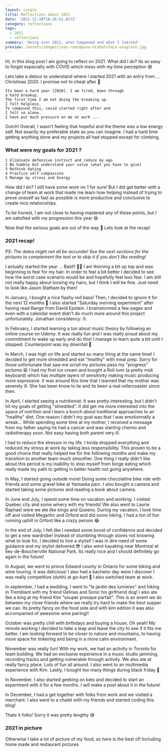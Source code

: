```yaml
---
layout: single
title: Reflections about 2021
date: '2021-12-28T18:26:51.017Z'
category: reflections
tags:
  - 2021
  - reflections
summary: 'Going over 2021, what happened and what I learned'
preview: /assets/images/juan-rumimpunu-nLXOatvTaLo-unsplash.jpg
---
```


Hi, in this blog post I am going to reflect on 2021. What did I do? Its so easy to forget especially with COVID which mess with my time perception 😅 

Lets take a detour to understand where I started 2021 with an entry from ... Christmas 2020. I promise not to cheat after 🤞

```text
Its been a hard year [2020]. I am tired, been through 
a hard breakup. 
The first time I am not doing the breaking up. 
I felt helpless. 
To compound this, covid started right after and 
I felt so alone. 
I have put much pressure on me at work ...
```

Outch! Overall, I wasn't feeling that hopeful and the theme was a low energy self. Not exactly my preferable state as you can imagine.
I had a hard time getting anything done and my projects all had stopped except for climbing.

### What were my goals for 2021 ?

```
1 Eliminate defensive instinct and reduce my ego
2 Be humble but understand your value (what you have to give)
3 Rethink dating
4 Practice self-compassion
5 Manage my stress and Energy
```

How did I do? I still have some work on 1 for sure! But I did get better with a change of team at work that made me learn how helping instead of trying to prove oneself as fast as possible is more productive and conclusive to create nice relationships.

To be honest, I am not close to having mastered any of these points, but I am satisfied with my progression this year 😄

Now that the serious goals are out of the way 🧹 Lets look at the recap!

### 2021 recap!
*PS: The dates might not all be accurate! See the next sections for the pictures to complement the text or to skip it if you don't like reading!*

I actually started the year ... Bald!! 👨‍🦲
I am thinning a bit up top and was beginning to fear for my hair. In order to feel a bit better I decided to see how the worst case scenario would be and hopefully feel less fear. I am still not really happy about loosing my hairs, but I think I will be fine. Just need to look like Jason Statham by then!

In January, I bought a nice flashy red bass! Then, I decided to ignore it for the next 12 months 🙈 I also started "Saturday morning experiment" after having read Range from David Epstein. I brainstormed a few pages and even with a calendar event didn't do much more around this project unfortunately. Jonathan consistency: 0.

In February, I started learning a ton about music theory by following an online course on Udemy. It was really fun and I was really proud about my commitment to wake up early and do this! I manage to learn quite a bit until I stopped. Counterpoint was my downfall 🎼

In March, I was high on life and started so many thing at the same time! I decided to get more shredded and eat "healthy" with meal prep. Sorry for those unfortunate that saw me scroll my pictures pass my "progress" pictures 😆 I had my first ice cream and bought a Roli lumi (a pretty midi keyboard) which has multiple layers of sensitivity making music producing more expressive. It was around this time that I learned that my mother was severely ill. She has been know to lie and its been a real rollercoaster since then.

In April, I started seeing a nutritionist. It was pretty interesting, but I didn't hit my goals of getting "shredded". It did get me more interested into the space of nutrition and I learn a bunch about traditional approaches to an "healthy" diet. One reason I didn't my goal was that I was emotionnally a wreak... While spending some time at my mother, I received a message from my father saying he had a cancer and was starting chemio and radiotherapy soon. Not easy having both parent very ill. 

I had to reduce the stressor in my life. I kinda dropped everything and reduced my stress at work by taking less responsibility. This proven to be a good choice that really helped me for the following months and make my transition to another team much smoother. One thing I really didn't like about this period is my inability to stop myself from binge eating which really made my path to getting in better health not going anywhere.

In May, I started going outside more! Doing some chocolatine bike ride with friends and some gravel bike at Yamaska parc. I also bought a camera and started taking some pictures and reading a book about camera.

In June and July, I spend some time on vacation and working. I visited Quebec city and some winery with my friends! We also went to Laurie Raphael were we ate like kings and Queens. During my vacation, I took time off and visited Megantic and Orford and did some hiking. I had a ton of fun running uphill in Orford like a crazy person 😂

In the end of July, I felt like I needed some boost of confidence and decided to get a new wardrobe! Instead of stumbling through stores not knowing what to look for, I decided to hire a stylist! I was in dire need of some guidance and my stylist delivered 😎 I also went kayaking near Montreal at Îles-de-Boucherville National Park. Its really nice and I should definitely go again in the future!

In August, we went to prince Edward county in Ontario for some biking and wine touring. It was delicious! I also had a bachelor day were I discover I was really competitive (duhh) at go-kart 🏅 I also switched team at work.

In september, I had a wedding, I went to "le jardin des lumieres" and hiking in Tremblant with my friend Gelinas and Sonic his girlfriend dog! I also ate like a king at my friend Kim "souper presque parfait". This is an event we do between my close friends where we really try hard to make the best supper we can. Its pretty fancy on the food side and with kim edition it was also accompanied of awesome wine pairing!!

October was pretty chill with birthdays and buying a house. Oh yeah! My remote working I decided to take a leap and leave the city to see if it fits me better. I am looking forward to be closer to nature and mountains, to having more space for tinkering and being in a more calm environment.

November was really fun! With my work, we had an activity in Toronto for team building. We had an exclusive experience in a music studio jamming, recording tracks and getting vulnerable through activity. We also ate at really fancy place. Lots of fun all around. I also went to an multimedia experience with Kim. Lastly, I bought too many things during black friday 🙈

In November, I also started geeking on keto and decided to start an experiment with it for a few months. I will make a post about it in the future!

In December, I had a get together with folks from work and we visited a merchant. I also went to a chalet with my friends and started coding this blog! 

Thats it folks! Sorry it was pretty lengthy 😅

### 2021 in picture 
<script src="https://cdn.jsdelivr.net/npm/publicalbum@latest/embed-ui.min.js" async></script>
<div class="pa-gallery-player-widget" style="width:100%; height:480px; display:none;"
  data-link="https://photos.app.goo.gl/9dfDp5gMr1SshxBe8"
  data-title="2021 year in review"
  data-description="55 new items · Album by Jonathan Girard">
  <object data="https://lh3.googleusercontent.com/-RaeDu3j5Ke4d4SLy0i028WH4FMOlhgctnMBszR0PTvP6ARk0qInolNKQK4b-yYnQZN8jQVLxU11BPOFzxnFpQz0niVtkhAKIWICxzjzG3zoKk0RDr-vM41SRIapaJ-mec0eWWq46Xs=w1920-h1080"></object>
  <object data="https://lh3.googleusercontent.com/Pe1PxlcdkKVXpS8kvTDWaE79VD-860l5cwHupgosIFNAC9gdYccRRlCbx6fF_SSZgcGDLo2cG1ZqD4ivHPhHJwEOL8DO9jF4xLt_YoS4WDZ6e9KvXY1L6ZWiYTujr3ESUDiev72jsJU=w1920-h1080"></object>
  <object data="https://lh3.googleusercontent.com/9dHtFyqsU8LhoD3xUOKcwgPxHmRWus0O8_tWYwtZHVCoCdgD0_0dgw5jfDkXg5VB9R-FnIjyX5DNnIB6EvzgQCYorjkxc2zG1jgSKA18jkgsmgldJ4cvhWh8RlnhuMnEshXNGKXkZbA=w1920-h1080"></object>
  <object data="https://lh3.googleusercontent.com/6z4tyToDwIkr38OVj0LlZjVnsMhBWzBgLELAOsJBqcZQFKC72EAzZNINW0uoArVb8EPtGpU4N1Z3hBDW-dANiv-Wn_hyyIClikM7KW2LbY31k4TdSQUrr7sI-73qxYb8nUkgN0QIw2I=w1920-h1080"></object>
  <object data="https://lh3.googleusercontent.com/Qy3QXTsDd4zhPfv5WGm-NOJs8x6BSCcNLjzwPEjN4hJQvd95ZNEeQtK4nBlxfci2DqySCkIb6F6Wt6pTCsni2Jz8YwgxI51gpfBtU_9cUVH0MztHcDoLEo1DGUitx8mWpxkEagPpdao=w1920-h1080"></object>
  <object data="https://lh3.googleusercontent.com/__sm1Xt0QUrov7JXFXNzJf-vYN0aijBui-fJWEMrZ7e8cqP0GUG_vFPSl89-BXE2gehxnlq-k1to_HkuEz-xsFxAz2vtom_F5Xq4jV_4TVeCALWClOV30fGnZLr2K0n3gaHoUcAXfvo=w1920-h1080"></object>
  <object data="https://lh3.googleusercontent.com/-uby2JuleOq-1aIbq8JCO6NYZqw-bqP8oBSYzUXdmb5ALxsUIgsohwiv7Wy6t4aX4Oir8YsAmbtwmAFgpk097gkCrHZFM4-N5s9SYUhA837P5Cft67HpfeFU_QqNo28FdCZR4JG4IpY=w1920-h1080"></object>
  <object data="https://lh3.googleusercontent.com/zV1Ufus8E2fMNY5YdPTZMmV7R0VvBHxILl5jas3ITvTq2cqmmszL2r4TqThOyeaMBFlKJkIEOM0Ey-8DwNKK6QYNtFl_RFBpKWIrsxfhTR-zx0FkINztAPiyR_pIYzrKuNxcUnImsM0=w1920-h1080"></object>
  <object data="https://lh3.googleusercontent.com/MYImk__l7QuzNAFnElwLB-VCWWgDdR7P00jMfvKVr0AHYelvPMKRR8iQOY1r7Y83afMDwQukaWsUBBCuqt7iliTnUrb80zkXAxsjWi9ZpsDbAgvOQJPcf0T2srEikIiVd_x1cXPnq8U=w1920-h1080"></object>
  <object data="https://lh3.googleusercontent.com/8hywOQX0BhEk0XCYFIYpYCRuu2uFdbpLxO5Isb4gS80FfxKA-SetZoOx_TfebjvvF3v0h5ZZwsSanwDImkqsQ58FCjcCeD1eoljfhtb8AQlNGa9WFxDhL__S6udSmJnWYfD5FMsxAgU=w1920-h1080"></object>
  <object data="https://lh3.googleusercontent.com/jdw8d66bVvpaLa5upFNM_-2MISx4bS01kQwTJUHFE_RxQlRR3-6jYZY5awW_dBPyRZfiRksCJT5awJoQVMbHSIrHwY4MJunlc8qNxRUZWLB1JuzC_All2F2cHYh3Y_tCbC1Ol3QtS9E=w1920-h1080"></object>
  <object data="https://lh3.googleusercontent.com/PDIXxfQukWbvaO8WSVSWndbam6v1B5pxzHNm23vRPv63iPZgnxzeXcgsrdfNP8Rb9hsP_O6_VKUywccSMpVFaIysfec9BEZ0W0zPURrDJ8zvXhGwJZr4-xdK89wpl9A4y8Rz_ETfWHg=w1920-h1080"></object>
  <object data="https://lh3.googleusercontent.com/kMcEbtoLTfloJWQZ1egSqwx1lU09w-VfRW5Sh4Z5KaPXisusiG8AWlc8_bTvxETX0mSbCWT5bHbPwMx9zbR_Svtpsn3N2vMxZSUzIW44MzAbSCxa7OP3xVynwoDoRZ2iFwoX8uG0poc=w1920-h1080"></object>
  <object data="https://lh3.googleusercontent.com/anBkq7dwQ3oRNS9tl2b79u57VHZ4DlolSUXGmhA-EFSvvs1mwCFCM_3rj7KmTvlURht7kmpVxJhOHmSCc-TLCplSjkDIv6j7Adr_36v6VAP9sdLoZkzIR8EL6ylMg1cPewKxos8Ni2E=w1920-h1080"></object>
  <object data="https://lh3.googleusercontent.com/PjZv-yQmX9DLRFxnqlyxiMHjnxxei76lnYp2UYL2ivNrFgxSpdjTNTXYvtonXuwQDF3fNF24KBdrs_Nog4l4c0d_EAJOgIo7iXHRwkifiRYb1hoyTCpc_2diOwangzch6xbIj0eUmvc=w1920-h1080"></object>
  <object data="https://lh3.googleusercontent.com/0e1m7198U4vOF-mQhCRzP0QAky7dDtDLuwkUgEe99duguqZJxKgBBzINesrG77uDyQbq0dHHYf0Xc2pkmHViCrXZ2x5l6k3rxifJvyEPS9ludUSjiLKaBA_odqjbix6ikWbIGjWrQ_E=w1920-h1080"></object>
  <object data="https://lh3.googleusercontent.com/i8WHqBdGl9x-wZZQDDDy64XvGSNngjP3NC2VHinptffT5E8YxDkdWEaTLlUFFtqISQsLR68kv8hzZN-5XFllMRxjTTM7wem-lNwZNHWrrTqxp6I21lNpT7rUD1rs759Usw0gI2sD3PA=w1920-h1080"></object>
  <object data="https://lh3.googleusercontent.com/zenP2_py57PTYekLZld7AcIrEZ5ibPOUeMMVIuaGhSyfg6JmjX0Fo5X1QHXym-L1ndebKwCx9o7wn3Wpl3AfliXFFQZBWyRSq7vGFeJW5j4z3Z58-uQGDyYrvgE83rXRo8LEvT54250=w1920-h1080"></object>
  <object data="https://lh3.googleusercontent.com/Y71xRKHAM3OMbGOgQxFnCksCDY641b3GypvD1-bhBO3wgs3RwufOoBF6fBZ1Z1K7B5Q4jTNZCEek-AQHwyT3vzlOI9e_eM3z1eB-eMvkyJDIdFDNqFrJnzncMUhle0aLPsYFMWjN9rM=w1920-h1080"></object>
  <object data="https://lh3.googleusercontent.com/ZqokjoXbrNJF1RuZjwQyhBg4C266bbCxlgSkAM4POn8OgMDPzoQdp9Vd0ysla9-jH2QJ5YkAxmyxPqu8UiVCDqLztdlak5IFe0EwEY70bMQzAQ4XT97xjBOItPUMZUZ8XQipV0lw52g=w1920-h1080"></object>
  <object data="https://lh3.googleusercontent.com/C-ABJ9qfArJyk6PB9AIP4Vavr78jmuU4WMHYCtJzR2V8Guns3IU_4lriTbK10rcJ_dVjtleSLUsiPCcozcMUk3nYHt6NScNj4IfdVwKmJlcVyC8pkbxbhI-jYHoas51-vv27nUSmCdI=w1920-h1080"></object>
  <object data="https://lh3.googleusercontent.com/EMeiP9WHY23YyAmgEwVCfBRaR6FSfDDrWdmhulM7I341-Ms6W-7bFftt3HIFLzdhOvcwfomnBy5qwB-w6XatM5POqMVTEI3IGSPatxF1yc0GcC-BRgF63LFgn5HtYljn1D0q7ZO__r0=w1920-h1080"></object>
  <object data="https://lh3.googleusercontent.com/TBRnQGYsse3NukwEOhLATf9Bi3HJj_nxEf5TWH-Vpn_aMxEvIYq7avI5WPK5ktgBoDM7or_ssy115W6hVGGdYXoT7qObLDkzIlI52_c2KTT8QwYlwkdzoMnqwT9ZCzo4JVKpJyF9MzQ=w1920-h1080"></object>
  <object data="https://lh3.googleusercontent.com/XNegMZ5rjd-Hmi6r5qTnNucHoyDe-YT-YFOtlnyYa0fU4A9jUBivC7jH7BmKK2U5piUvoyLJmLiiNj5xg6ZHg94omcecZFn__e-eCEWL7TxvS_tcyGydp0I-0QDSuEKCHWJJMiEAdvs=w1920-h1080"></object>
  <object data="https://lh3.googleusercontent.com/Xpz9K3zwpgNaZ2XOS1aYlX8yxr3OzzJtE329U1L6iAxq9zB-2bZrnV_Z5sSInjqmwH8hdl656xFXQ5UO7tczd5gItAYHs64VONnR2fKQUSKpwWhAengYq23ml3q7x1BAMQe2If5Rckk=w1920-h1080"></object>
  <object data="https://lh3.googleusercontent.com/KdlWljaY4o-nPBs3UgyxjdrWVMPsv5BuS14sfpKDSmB2yhHOhPdf2A6QSmPUdaeE01QR_Vj_pGUrhd08PrNsQzbTsUnZ0G3t1DVPSHX5uAuJ5z5h85Q9cRX3wJ5d8nBQcDZtFRUfqRk=w1920-h1080"></object>
  <object data="https://lh3.googleusercontent.com/-MGk1flvxX1jHXgQ1a4XHp7dEuwGSlb_5W0R2hrl9vUD-BeIDBxA0nFZmZg1zJv-0QVKjcD4yMZHeGkAuRocMNO80nRvYq9u880ejRUflJJ1jYZBCIrDCU-2BKnjXEfBgPNn9_li5pk=w1920-h1080"></object>
  <object data="https://lh3.googleusercontent.com/y1asF7w9rTv1J55k5cq9JVuGJmwAQKZzBS0hz897k6rQu_St8sew78B7HXTuN4vZUTCdj8Ugord8-SMlho8DWP_6gwZcnqMBJckXPO7972KpwWwnY50fNda3OGIl83d3EmPpUczo3OY=w1920-h1080"></object>
  <object data="https://lh3.googleusercontent.com/TRNOiz_wwEzVXEx3nEVXU02dnwcp8yDEq3BMFLDzlth29acYKxE6wg7gb3wIkxp2M5XglndJRVLDGvvJkrjcWt9Je9xK7dKuWxwXcy4bqbQ4akgbQLibl3vmIeiLkphp7xrvg4ewcJM=w1920-h1080"></object>
  <object data="https://lh3.googleusercontent.com/odQMTHUq8_1w160vWVZVzUdOEmvTTnpmHPu1Ld-tnhChbra2LCl4t0AoHgDHtPH52xsn_C6nAMPT8LGTNS2NN2IZS1oTeQqFIJAiM-diEVysdwwtnK23dSBM3o7CE4TY9KqzP7L69uY=w1920-h1080"></object>
  <object data="https://lh3.googleusercontent.com/nbSyfKKn0AfMIj-Eng5A_X90ptu1lsRS_ycVfNLdFmb_ArRrvxn_9DjVkbBPpHL3obWhUwXJI7c_IRKxfIJS5YQewTALQG-s1ZcXE5ly7ydXiktHlmUOMiwqW8NHyXf4ztAZfyvga8k=w1920-h1080"></object>
  <object data="https://lh3.googleusercontent.com/hQKjF1Yw_yOxRendL4M08-Kz-nujF2ukkEu_Aiz_CDMBRdmFQSWbqTQ_MI8x6xmUm037IBsY9_7my-Ic_sVKo1qItIWMXTm1IE6d81TE6ggCNPsn9JVw9Hzj74mj4UoZZZ0bZgVvO4w=w1920-h1080"></object>
  <object data="https://lh3.googleusercontent.com/s-MbrsRTWASr6FJGjIQgDqRbRzxEFkaQ-lsC6wO353Gk22TjXHO35A0FfbGx8k2_IjULQktQRHcTLZcVw1eP3uU-5Dy-GdKx1NNBKIc7xU6XhIS1avyan0QhffIWk_K_wZbg4bMrr00=w1920-h1080"></object>
  <object data="https://lh3.googleusercontent.com/TtlrAGgxF8aK-4EWulXtcda6LsIaQRypbaeGtf68seVEi38ZTC8MeBvWosc6qpu1svbuMAecPmoHBUn5eGIT_UfiMsQfGXj0__TKWMYqL4rcwp2ImzmSKxwF9u_yCGdOwep6GuKmXX4=w1920-h1080"></object>
  <object data="https://lh3.googleusercontent.com/SwJiZzDtR_2FlIjdAd-bCyJnydVC-K78vwYiVikwsJTuODvcT69Hx0QxyhlBbSxzxeL-sa3xY_jhMmzNF-CzodQaJaAFk5rseupEQWnv-ywZ6B_1tekCTSJR9rin0PfPyfSDgFNXyAc=w1920-h1080"></object>
  <object data="https://lh3.googleusercontent.com/lo8bj1a4sUdjk7socxvrpAlprVX8pc7wMcoe7nwaxEUA1EOuOJbU4tzB9nbZLpZS7rNky12fV0t_4TqqzWij530abq4UyuHQjQlG-9hvXmmS9_fIDyh_KOV7taWcDlH6s-iPV1Wwh8s=w1920-h1080"></object>
  <object data="https://lh3.googleusercontent.com/RAqnRvpOeVfPcUjGUjZDWH7nHyxFtB0USQtMYac7JghKhDpd1kIZzI3PpgFxUOMlAqQ_PPhKAOgkx-wF7cOKmyi8IQ_UQYJOM5LNLZ2MCZJgrivyf5Mfn_3Uzo8ajz15KR28N_JGc1c=w1920-h1080"></object>
  <object data="https://lh3.googleusercontent.com/IwgH5OiI9cF61PWkvWDuiNjUzHkqyj_FwB6lZOWq44xqoGxuqIG_S5Nn5w9PEUtK-auTxywwXcN-qOBdlNUfuzuGMCT77C95Qwt7V29vdMv27DGsYJulH14jwZOxlE1RaF_LQcPeZWA=w1920-h1080"></object>
  <object data="https://lh3.googleusercontent.com/ZLW5FvuA38yDce2gZqClzw6h9AEa21JrDWGI9-SDfwgsYlpm7lXbqFzZMxEFoLOsuSm-qmwQqNimbr2vFckK4xmzldNSup3RRtmQRvLuCWJPVWqnPTbh_Eu29VTaTBQfHrUkhXmezYo=w1920-h1080"></object>
  <object data="https://lh3.googleusercontent.com/SBq0Q5o8A1K5m8BLYVjUktXwyKjvtvmdeFW2w9dmNYwTUZ0O40z33gFJCAcj6ulxQ4H3b39GL0ZR1ZouX15E-SdKK2PgLn5UyAUD0Jxt8bPvBys7SKQWgX2TZRrQiAVS2IlKjvzsfWI=w1920-h1080"></object>
  <object data="https://lh3.googleusercontent.com/sZunYEkGl7Msh_fc4Jd7Xc5YnztXv0Ybe2UpxundrCWjPvLdIGydlHvsWHOXgzfkJCYMjyVjRTNqOrCIFzvHf9XTSbEY9KwDv2ISHf0DUksKs7pVeQFEmw__hCHhpDNwbX0Sko9xQYA=w1920-h1080"></object>
  <object data="https://lh3.googleusercontent.com/0AeJk_dMzQQDvn-4x-HKrV-DYMWqgSecyDqjmEKDAtfZmmTfa-6V9dNQh7WBDuBLtuUr_2lFyhffdBoNFpi_Ha9jD1IMoQ6XicZLIXuWp5q9265mZu-wL-xtuL4DLX8gcMu0sVjOELs=w1920-h1080"></object>
  <object data="https://lh3.googleusercontent.com/qNLH_FCQTpnLZUetgmhd9f6jGwtrBlmycGKAA6lCMavKBGoHeVAGSPf4qVk-RfdqEBPIR6N_SCk2MYd4Y6696X83M01-D9cwZcLTWxzJgL7FR_NMf-T1YwsdARl8EpjT5o7DD6bAgEE=w1920-h1080"></object>
  <object data="https://lh3.googleusercontent.com/Rzstfuunj39sHEE2-yT3kWAGowGwTJZwaPWai8ubuUvaVAvKyl3xiIH6_L2Gg2Z5i43bLhl35njsjwDw2d4Cfd3DzTTTGfE6irvF3jHoGyJKKrLg3M3IvZ99BymVqSyJwOxVyp5ld68=w1920-h1080"></object>
  <object data="https://lh3.googleusercontent.com/jMbrTCtMcm6L-wkE5McUZheabY2nV_XLxrATuoE8bsu_0hNRsa5zj1vP6zeYrXPHU4OszyWxjcrxoRNxUhAYyjSCz4HY4ciHYgSVDAFkDkzODFCK0TgxZdrnIFGFvdg9x63WLSWJcVs=w1920-h1080"></object>
  <object data="https://lh3.googleusercontent.com/cG_HTZ6pwMFPT5IN6PEKi_PDE5TOcRIMMc8SJTBYQWZ7hiHAXznHNGgmRCXG2Qz4Y-FD_c969oqtrdEdQHYKXxsrOupgrrSHcjuImL2_CxCvFxMYL0iQNQj6lkvxgOKsty7d-B-nxZE=w1920-h1080"></object>
  <object data="https://lh3.googleusercontent.com/GwgUs8JJN8QODiZ3lbUywPk4KJZIkt85qOyXe0_On6nl8Ug6Cf0zpASZnvHm02MXxFwte5L2IVLpDCpj99hMGy8QuVIzNBtuEOe6vX09Qmev8-ISbW1OTSYavZIpq5cHWrGDFvsuzbo=w1920-h1080"></object>
  <object data="https://lh3.googleusercontent.com/Ljb1GqauPRJKHc_-FG2WjNWQdF-WOij59GPn-LfkTxh_ezwegqyvcjvtli5v0FwOprjzvzAdnUN5pa5wDWfPI6ilOWIyPA-TC205pCCt9vcAy-7w-DxDfAwHY9QruYgSJolmRdsDxFs=w1920-h1080"></object>
  <object data="https://lh3.googleusercontent.com/sQOlCDfBXPGscf3evXQiFtXwydkGwFrjFNzi0iHuT1c0Vm1Yrh0kLlT3nNSizYf_GHQpPPzDIVuAeB5SgjsWQlBNDwBkVkN9akMjc4z5vPRNNen96GKEDaPwnnKriM0FqNgljTOVJCI=w1920-h1080"></object>
  <object data="https://lh3.googleusercontent.com/Vw5wSy89xBQeCTxTVZrPxzWeAEYL_LJreDI-Y57ijZPRNqginT8WQzo2Ha1ocFmeE2KKKPbzm1OoGshzR_wFoNd4bpwZlMLEBZjBnsxDZFPRNKGU_Gt8SaG491nlZK-AlSy0ENEGqhY=w1920-h1080"></object>
  <object data="https://lh3.googleusercontent.com/sR1KUpuHDufZb_BVenRt1aIkn1daLMcbYnbe8gwIkaUCiBiUEdDtWSQO6CungbN4EJYbaUtIYKlJYwDAaCndfNCh0xfR40PcimkNiruVUgw2HWUU5Mxtp4sqhhJXwPfzQnJ29I0tUgU=w1920-h1080"></object>
  <object data="https://lh3.googleusercontent.com/tq4094B0vMmNdc4AndtJQ7g82kwdxNst6tbpRKwF_vZlbEcRkCP0E9oEaj5NemVumEDoRMmaanb7iFc2Dg9B7u39M8kEfozw2TJOa8JDOLfUs1FcIC9Vkb2T15e6gjzv0Zkhjoyzra0=w1920-h1080"></object>
  <object data="https://lh3.googleusercontent.com/98k2OC-dJWv8nyZHH5-4V6xo6iP3Ib2Z2IoxRCLh1gMP1RdKD_KIubHLR2y2gjkTarq5xciXWf3kOoED0HNWRsMQCsXxnAmXV1fN7yuCg1qJ2to5WHd8D9-cTlGpS1tyxSR7ajDIQk4=w1920-h1080"></object>
  <object data="https://lh3.googleusercontent.com/KQsMwbk6W3Vy6PmeWlcd9WJI-DyjhUiEEGjEB1YOjnsHh2sKcRXARsT87cpuKv4OZ8B3Qi-LENtbwilqgrTzywk6ndrP-D64LNcyNBzpFfzZfCliIwt4zBxapmFgXS4gA2GWWCnaG6Q=w1920-h1080"></object>
  <object data="https://lh3.googleusercontent.com/v3FqggI1xQGpS_ulm_7LCvZhWN1f4lzmGG961ekNmI6ftStOzx60br1bJzqsiUKCPjTlbGLhvbaX4sbtfneuThP7A9q6_um-NVwz1gqslA-Nl5jQ7Nf02b6y5MU27p-1bIkmqBFg194=w1920-h1080"></object>
</div>



Otherwise I take a lot of picture of my food, so here is the best of! Including home made and restaurant pictures


<script src="https://cdn.jsdelivr.net/npm/publicalbum@latest/embed-ui.min.js" async></script>
<div class="pa-gallery-player-widget" style="width:100%; height:480px; display:none;"
  data-link="https://photos.app.goo.gl/EPde7EHJeEZb9ich9"
  data-title="Food in 2021"
  data-description="57 new items added to shared album">
  <object data="https://lh3.googleusercontent.com/5TNii0U26WIkLsrwlrBOrq2cW5pYpxmd_PZzoQyB9ouCFtRZtOex8N5nXWFtfOVFEMFL4a8TotyEGbk2Dd7-IhbAb7bUs42HKg9MuXJgWQHmoCOy7yOOLqfVHpFsetd4E9GxQ1admS8=w1920-h1080"></object>
  <object data="https://lh3.googleusercontent.com/Al4fgBSsAY4CONe7nUQDShFfbnCn3IhtIj8dbE7MzTHSlqQnINA4HiBtFYoJosRX99zreNMEkEF-iUJcvKLvo9-AReyF1kmjwUyjPpvV6IV82bB07gLI9v4FDGNAO1MoFuC2WJAsMLg=w1920-h1080"></object>
  <object data="https://lh3.googleusercontent.com/R2Axag6az0OkLGoBAMs67V6JeKNnKYrjFan6fs8eSb4a4SODxkEP2Bzq7G_T13L_clG8Ev8KNa9b5EUXJX2_XZmvRO4VSb18CrApFvc6lQi3edCHQD_5GNE1_mVxLSjIVYhthXQmOK4=w1920-h1080"></object>
  <object data="https://lh3.googleusercontent.com/SKJvTuSltHIskgP65Jqu6Y3w-AgESj9Zbg7T9cvEtFlZRIm4IuTndbjUNW2XwqF3Eqf7vpU4VwxHjegXoJ2u2pUEoH432DnxPLxNOiW7CR8tuckCaC-9J3waT63qKFthjBcvLS4xgg4=w1920-h1080"></object>
  <object data="https://lh3.googleusercontent.com/ScyXiK1NjAHArjIEFsTzz0-nFSXnLBs1Nyjibj9IFzBMlYJ8BXpydMNptRBFzCKcpfGWtpEWSV5rY6OWoJeVSW28jisVNMjOskSVoZriCROuZsVEuPhjJohcRPaHNKyZRJRfaO8QQtA=w1920-h1080"></object>
  <object data="https://lh3.googleusercontent.com/pOoTNOn9z4JW0a3BlNJTPMvrMi6f640tkdX1DMjN8ytn-2Q0F5KByuhFG9y2HobwcmRgXTaQJZx1Z0dCJ3aFfixza5omKOHiLoTGs0Q5NMklG6AgxsNQZLApW7IuPueYGSwlDrK0WSo=w1920-h1080"></object>
  <object data="https://lh3.googleusercontent.com/J9bhtmzNyZbtiMe25E0e8VQryFpUMxICzeZyyxSgMHjj4ENfDQykg5iTYEvilBRuShX7ojDWUzarpuNYhsiHbnjT2oh6tHQvp5c89SQYHgyCXkpE1Xfrtot0ALgZlogCkUaKNRav0BU=w1920-h1080"></object>
  <object data="https://lh3.googleusercontent.com/i8uHzi01wHSSfY0L6b5M-bzr-PL2ha4LpYaskyNKSydb82JgmtaQb7rZf-nBbiyh4tp3fCfet7_3CrxCy6DQv-7_8dZB266V6wf-vtSs_zO_MeGDzRvTjHACtd5DacqcpnVNipMqugA=w1920-h1080"></object>
  <object data="https://lh3.googleusercontent.com/XEMvWfxV176qB2kEU02miz0KeV3jvgrTPjMX_nc3mCy_Vpg5KkbNpdRhaBeT7PIIFJEatSNMi9I3uL3W2tiMZ0BZTz6JcuXpqWjgxBbbj3cAEUJpd70a_2MPae7mCaZ_KzCKws3oP00=w1920-h1080"></object>
  <object data="https://lh3.googleusercontent.com/KvMy8YlLINUkhHni9Q5w3jbjd_wfzaY2pd2JQ2qnaSmU5s2gD8QxKwiPMVUdPK9aRCzje1_OFoccbOKyktshUBh-QfbaYOC92urrJcOEccfW4_L4Yql2HNqPTN7ilDywEP8FZQPhmrs=w1920-h1080"></object>
  <object data="https://lh3.googleusercontent.com/lRciXxHGBIuJ48Rx8bLNH1OynhGSFOm33Phhgs8U8dUvQGcP9EGcRAgn3s9CnLVYZU-tHZcS6AF8uE_lo9CSXlQIrRM25s1TOT6Rq25HXwoiKXYVIE5xvZHRu_hkec3ByR1FBKESAOc=w1920-h1080"></object>
  <object data="https://lh3.googleusercontent.com/mRKyPxbYsCSRsXjayo8QX8HU2qu_Le34cFtZvrDWmJoDJt9ROmCmy4zw84FL2srLADsu09e4bdyZG3maC5QaBkNwAVGv72Zb4LHWZeJKpq7K-MgSUBaWguRxzshusJuhcqJiyFxIEmI=w1920-h1080"></object>
  <object data="https://lh3.googleusercontent.com/Bkrzb-iswzMVnEjva9l5LsvsGcR1AuIDpCX6CTJPJeFixUggq8jP1gm0V-nbDnBVRRKZoyglNmJRZpomxsO2lDxGs_KEepgl6vtuznZ65kKY5vHyc2H6QquoAUfmcbTpqbYsH0lFidY=w1920-h1080"></object>
  <object data="https://lh3.googleusercontent.com/vyyDi4Gnp0IkjJW7RBUYm6oYnjlrkUMx6d1eJeLAbL_btAlSM0MkBveBMM15mg5H5JpnRDYiMdw5uiozKEIAT05xdaQzJbD7isNq5648Ou2ZKZhw2ksiQIs4YB2l_1llwnJ0U6H5NVY=w1920-h1080"></object>
  <object data="https://lh3.googleusercontent.com/oulp5t-xb3BRGI6AZdNRqC_5a531v1vX8J1tEWLdGalgqOK42jfM2F1PZKhCt1-17bF5RziDYf_8I0C8gvjkSy1k8FpdfhUUWrMwzjEo4qdXTcvQyIX9sXfHY9jp6kmGdVi3Txv-kDc=w1920-h1080"></object>
  <object data="https://lh3.googleusercontent.com/gK1YnE3-Jmvw_WFDOiFDhbz2LLwJgAxRGIQ0QWWQW7jBF0kg9S2Kd2w_gJA1OQH4OJbxmrJC5k8miGvzNy7pyt9l4maUS8ss4XbwK-7iqHckG90kz4wZSi2Yp6uINeKL1yCidFnh31w=w1920-h1080"></object>
  <object data="https://lh3.googleusercontent.com/63qjUIdHEMg7bG58ZXdlqSvYqgeA5679_oy1XYt7ZeKnupjF9DBS-sdjBKr4d4LOj9m_a90np01LaW1D60Y56RmyzD2u1GEbVapi-B4EvQuvV3mIxU36LV_m-v8skp8HhpAQ2k-CfXY=w1920-h1080"></object>
  <object data="https://lh3.googleusercontent.com/3CqSC24GcEvX3443dEhjhZDs7WrqvbUfvk9rktTcuCg4YRbGetpqCFC7pK1_as9GJHFCkhJd2o1-V4RbKmKwn26EKNZy_sCz6BBDFerZcQXuFFPueX2p3hLIEhq61xF1POWF9CERdvY=w1920-h1080"></object>
  <object data="https://lh3.googleusercontent.com/SveFGKbfGR_Aes18UV4-nOTxFGF5n3Jn3CUPCTMDyEuPQUsws9yOXS43nc8KuSHoiYfJ_WcYfYdup3BQeDK3rteeWVsSMKmDZqAu9Al7Z5-Fs0_144PAvDTxHdeSTBY1_D3yHGxGVnY=w1920-h1080"></object>
  <object data="https://lh3.googleusercontent.com/DNRnKkF5eT7C80kf-WEErfaZWLJh5G0P1giaZ2fD1Zq8rW6HaHEfcbuodjxAyiVbNvyJ9uw6kTO6BztPlaLZMt5T8vWOpI7vNl2u0qCBVxeiEjIIFW1p10PMDZgKCHbt6pRF3tJDpRI=w1920-h1080"></object>
  <object data="https://lh3.googleusercontent.com/w_6kFWwTjAInZwaVe9s3B4Cpju18y0DMlAvwnqIrcuMnraijkaREe37MsScZLyyGbs5Fg9-kEy3fGB3dkz6h0CESeKe6TGvVe5_ECqsQBZLPN3SZ8XRDS0XAcarfUoMRy6_NCAY_omk=w1920-h1080"></object>
  <object data="https://lh3.googleusercontent.com/ki2Lormx6CKrBsfQ_nICWCU4hFLWAXIvvAb1UkM8cqAEMBG4J_99PjCpYIl_3tsceQsyt9Dt7slv0hUclcaGkNFNVbNsxC5F6mOOD7wRCZaT_-ZL-5X1elOBeyyPIG_iyWX_Ku5sDsE=w1920-h1080"></object>
  <object data="https://lh3.googleusercontent.com/8a2XSJ8PVtDKKbGaqhiGQOSVEmvzGdk0Amg_Uf1-7bk4Mh5GZ6XC8ZQQbZGrKof0CQKG8nsKM0YfjkR5LzmCSNtgKwc0i2VdyRhhaSere-JjbAMEPLecmpZpXkoh_mbDXfniKafjJAo=w1920-h1080"></object>
  <object data="https://lh3.googleusercontent.com/f4Sm84QRkCaww7UXSyZu7VNGSBnfzgs_5k_vJDBjawl_nBI3wkIAw0_n60kftUTOeWkmW-Mp26_6vuHbxFSDLJU4YyRyrXV6mRt132ddnPdy-qlq-QlujEI-CZR1XS2ZmqOWELqxwnU=w1920-h1080"></object>
  <object data="https://lh3.googleusercontent.com/C4NoziZ01j45SxrDq3PC7HPBT5wgdNCTJ581ZTk79dTtLjg_Oe5dwX-6wMIubKplB_V9Uz2OM_MDfvpO_8TjDQbo2WF3WIiouFggv6hRRficVAfHB7wcMXfLGIP6u_rpsk49yUMcenQ=w1920-h1080"></object>
  <object data="https://lh3.googleusercontent.com/aJIV3iro89sC0ERbs4PXgdTloM3K048CwyvXjMRDbL9NCO4HdbGSiMfXSI4DnaCLCIn9AYEFdm6zEQ85tDxwcUM0cYlua9SrbGGX81j4RJEVUxk9nVQT4pPUA9MYGtc3rWRudMN2w0M=w1920-h1080"></object>
  <object data="https://lh3.googleusercontent.com/uNgE5u3At_ewBRlCZhpGAKUhW8XJkEcdUICVIWoBNb_Wxzh3CVHNdXm42UXjJjbFdjr1eFpaBTSc_K5MwYsZefm4brytd_eq0F4-kBL4oAMVnPqq2hsW-ztQFBlyTYlD0RIVoK_YVU4=w1920-h1080"></object>
  <object data="https://lh3.googleusercontent.com/BkQY_1zF8u_gxvhfewc7RmMYh3DnDRgrRzcu8pRHYsLrj9Y2SYVDxtxYVnYu-ywX8nA4tVoneEJuYcauUGh6YoWCsE5N2XurRWrK26CnOCkD-wIrWSrzIfFRRWLP3hEAPjgKajKQlQQ=w1920-h1080"></object>
  <object data="https://lh3.googleusercontent.com/l6iGCRQ6pF_qgFlG_FB0nh8Jaygkf1xP9-HOv7GkyVStg_jsYWTZ6dA3f_8K1KjGz23JKfOC6m_C1fBTSN7wKfHK8ToJVWEPIG449OOe08_K4wygiAMp15kLr7BhNMTKC7J5xLkH2fw=w1920-h1080"></object>
  <object data="https://lh3.googleusercontent.com/bYbk-En1WMhIOVyKd_SD1f-Oe0X7aognIdEJN_v5j0N2ZaeBqkMIzaON7fHfflblLC6BznojimS1QbEzqxa3eaavkgMNRbKmPqfp7B9h3Z0aXt3DixbQDyI4X3xn25GzI4befU1t5YQ=w1920-h1080"></object>
  <object data="https://lh3.googleusercontent.com/oDxyWbWbJPASWFkY8a4rrq1mZvWYMGZZcJ3ciUh8IxIEMb5Vkb8hG0r_P88-Tnmk59or9OiX_30pQMEBexEmdUn-a1zz4isMOs2REIjx9mmBI0R8FDf4zVn2zrmYaDIPIYz0miHj-Uo=w1920-h1080"></object>
  <object data="https://lh3.googleusercontent.com/dvkUWPv0Wj5VsEq65cXab8sAdO-xlihSy2qk_uhiVFF8zrAsz-9uJUQJ_Wz2jlGhvM98MPb_BCjdZx5GlLv_pjKF88vwj15ySG7C5Oc6LwTpQVw286Dzi3sFtFLJ8aF5LyvEdbFtCno=w1920-h1080"></object>
  <object data="https://lh3.googleusercontent.com/11TBqSu0-I5KhcQ0c6fvJaWnLseKcMk5eR5UYkQzrJMvkp7bd15Cj8l9l1MLvcB-QKEscxLvSZwGlkrIbCNJhox4HGwfL5-o3KFn4GPPcvM-I9gNm2cGD3c_Nxx1SDpZUdenT0OaPJg=w1920-h1080"></object>
  <object data="https://lh3.googleusercontent.com/pm7GJh4gy5QXFXOToRg79C5WHE8aYa7l7UV3j3SaqZqHVcHkN6KTwpT18_JKroRt-w6vt40yapphQ7dBvh6SuRMq_0rxvYuUw25OINxAAcW1sCnVrogIPYGCc-j6_AlSMZel_aIOAUM=w1920-h1080"></object>
  <object data="https://lh3.googleusercontent.com/n6WoGJfmPTtvq0kK5QvvrBS4iD8TxMJW6vw22f2m-taG7WVfReKUAGMTjjli_Ee74ehzDfJXkFh98J-embApqw5JYpcU7c4sIefs05uUE7B29hP7WAgS5Rzo6z56ZWOIqHa7vUmdJxQ=w1920-h1080"></object>
  <object data="https://lh3.googleusercontent.com/M7rVIQZgW173mACy1nI2vVHa9IMS0YgXy2tZooost30W7oYJvlw1SdSUAjSj7-ZtUQyN53i7ZUv5d7FYCpxrawuXZ3rY3ZRiGS11zn-pzjvWrNHRpbIhI0CV4snXKR06HTtg4rzmxKI=w1920-h1080"></object>
  <object data="https://lh3.googleusercontent.com/dNpPjVxkqrieVweqqjb6i1i5Y7MvMokpT9FEkRNBTr3gWgSwqVFPLJ1MMyoKiaoOxGgm226H8iip8R082rK_r6_Vyu0tVNW-G0D_NAzk2FfWw9n6m_SSsOFAmGr2yLudEmWTcw-fXKo=w1920-h1080"></object>
  <object data="https://lh3.googleusercontent.com/em_7jizOZCjmpc6CyMoPvkXCTalsXhaIzv4a05rm-G8y8h1cFOZLf9Pf9gSF9jASqt6sKPnVRGL9302V1jg4OKY1lhUX46aAshPpvBKIRrWeMWKhceidJCehs8myDDtxv3JOtSK-t5s=w1920-h1080"></object>
  <object data="https://lh3.googleusercontent.com/0-kc3nR9hq1IxVmcODRXUtTs3OkkBJeG_qDeJ_2WIEkBHxOMGOUVmOx97fckAAt0V_GHkOGdwSddUFReAGlpROaFGkL5TdJSYJSpm5LT2nA4Z7V7QtBK4TqpmjKt1zrA9mWc1V1ff8A=w1920-h1080"></object>
  <object data="https://lh3.googleusercontent.com/Q9VE_G1sH0I9zcgPw3y2mJQD7jZE04qr8hH3A4rIUuXL_Ah-iE_MG7w_OU8mrW0ZgProna6KrASBMFIAyfUyMYupgHYOpxAbz6E3edjrx6GNfi06jmuo_Jf_rz-Gr9mzkg1SuvsooJI=w1920-h1080"></object>
  <object data="https://lh3.googleusercontent.com/OXXfr1laFXcpc_4cpWCu0mDHGL6B-5il1sPKln0GRzA8xgJ_AjZTPDERjeueZcXRECF1W1qtcHNdFd8fWTADlXBQZv0MJNn96JuFHekkLY5VCx1KDuyuYJD5W7o289EHk64YksFbqpo=w1920-h1080"></object>
  <object data="https://lh3.googleusercontent.com/He2sbfZd05goIOXZ45EtCWaKFwo_RhB1B-CqTRyCc9SuX4va1kMY6C-ghqXkjj9TUHfySCGWY02MhaUayEj6L2Lcc30vBQNIh_w84lmZMC6iVqDzshD814LeCkKxd4ElPC3RFBaFTiM=w1920-h1080"></object>
  <object data="https://lh3.googleusercontent.com/mN1ZxziDCZorvHKKBv5_y7v4MEVVLv5W4zH0CHnvsNRlnJCZzDDuRuCCrlAacGEPHJT81MXcWd9-FzeaLyX8OKNNegkpWS1Mqko8VPVmlT-PQLhxJcJVZ8C3kqhAUsz_5gc9xhxwrdk=w1920-h1080"></object>
  <object data="https://lh3.googleusercontent.com/0p9RnvFKKBmskbGgeWe3_x1PVg5RYH_6xoTQdIDc_9rMsqzgFEDD6YgUCappGoxfkeP1zm7yMr13IVeoJlV3JzHtKpOp2mMwK1ZeBdE3jc0x-z2WYmnkN_zM4oMl7jpfd30kf0N70lU=w1920-h1080"></object>
  <object data="https://lh3.googleusercontent.com/UV8D4g_rr-e6iC2fPDZFNz0L3Monl2ltWbtOlX3OYrJy0rTusE-1KWh-tPOxYL3zxWV0xDSe_ADdyBJyW-2d0LbGWSJi3sft8JJeLaaY_grcHwfyz1zjSa5nAAf-qkHCLgPbrpplWks=w1920-h1080"></object>
  <object data="https://lh3.googleusercontent.com/W6bajo62GpytF1d6-DW-njj0J__E4nI39SZNCVkTiRzaTMty8Y80WlT5NoqdfGUIUAwJLiBZ5dGvzVKS66h4Hg7Lo7HRq79cpCQC96iKuZODb-9e5ngMzmGpF62F11UWr__HFv7gVJM=w1920-h1080"></object>
  <object data="https://lh3.googleusercontent.com/nmyEUaRIF9ongM5GDkyIai9907DZatWMA36wj3r6qHD01wi30qXpIvxxE-xLV3CWhLOV_16SNXlVseQ2iOFnwPL01NU7SKOXgt45KvQvipHdNG2H8-i6QsHtyM-TLpImetVGkdBiqNY=w1920-h1080"></object>
  <object data="https://lh3.googleusercontent.com/GnWRHHplkXIIH9NvQggvA4W2X4zzM8yzYCu1pTdie95XhEu-FKZn_8cP6bHwIdK1VMReatpNEFC_dwqCfkI0r4T6BonrIiWD0bG2xN7ENfPd92O09mDOvydWfUkmo9bC1l3BgF3HTOc=w1920-h1080"></object>
  <object data="https://lh3.googleusercontent.com/B170eOH0YlRI8bFQYrurJ72E3zMujY14S_12vqSqX1kbIFRTYpFh_U4aJvSFx_jqL8L1H868XE6cEtTllnCBCmH_DoKEph6PP-3Qx8f6MWOZglbs7ZkrmtVC_hT7dxKly05oqxdAsiU=w1920-h1080"></object>
  <object data="https://lh3.googleusercontent.com/77Rlm6-RWF3WJNtZt710qAptWMaYFybKeTcyrDuqouhBpmeCChHchUDVP6diZRPkVPdcG-sQ8rtSKm7GXO4dfA3neaJAkU193usyAzSAfnGujejkkGxvnenYt679ipe9gwB0IXIANVk=w1920-h1080"></object>
  <object data="https://lh3.googleusercontent.com/io-LNehvpHoOrWwi2Gk9Y4c405fT_4S51HD42DDUUs35W-suPn0hWMjx7znN2vUy0o1xz_2eqbng2ELBuEgMIVRfR6jRwVVEUuwQX6onG77wTdgj0ObTJYkwf3i-ARC7brUrSiOzzoU=w1920-h1080"></object>
  <object data="https://lh3.googleusercontent.com/I3DSc4rMIEiiuoLKuxezr42sRimFEvQ0a2asv656IAUcPAMCcS_8fUP6Tp007ceOPuB4B--fAE5SElSIfKPqjFYE6VYXXedycHkivuKer-XBsclEnpYHNYX_n-aCdzjWzi17rPWaVVM=w1920-h1080"></object>
  <object data="https://lh3.googleusercontent.com/VSOeeQpcFb5RrsWOHuFha04hfms3BRhTm9PYyvtJpnUBnWw1MM4jmjkIhR4vY5CVbuRKQRUlUYbQxdR767tUZ9DhNip1RqEHwcWUmD0OkOiI1NuPpYyWDqok8HQM-GvicoO8-UAs130=w1920-h1080"></object>
  <object data="https://lh3.googleusercontent.com/eWFkzp8VvfKTBfiATTr1jPXJn8gL29XWavqbwSigErpM7yuH567Bd0AkV1YGtjxUAvYCixSIR8VFJHFsXDnnz4vfTFODOWdWDxWuGDBND_rc83Xc9kcYaHeGHXzgFmttoyv21Vp7roo=w1920-h1080"></object>
  <object data="https://lh3.googleusercontent.com/Rvf31O1cV0PGmtpgM8WF1yOnktQo43QR_TtU9m1lviBO0gRspUGEe6Py-72iyXtt78T6yvNmQ3a1XFhWE_d3tDDeaG71QLRStxyQ6uuo8SNVBSw21Nz5JIvibUovMvgW2ORGgGxLUE8=w1920-h1080"></object>
  <object data="https://lh3.googleusercontent.com/Mbt-99p2I6HfQUDVsPVtIF74LEMFQzFepgxrLUyIUwzZEuMaIVPwpeR5PLlED_qJJWCtXz7w_2w7BsUILo0BktZLHE6RYR0o3TplNIwFIeKSyj44I0AlR1bE3FSELCHsMUoM4z47rdY=w1920-h1080"></object>
  <object data="https://lh3.googleusercontent.com/HTSR0f13uW5H4qtH-cA_e6liyvfSJN77K7MM6Y_siWyVsQeppK_7i4und2KWFcwHoNnWPxxMxqUDvrn9RkWRcA6uLRl01-7IIYRa1oOfEYQ0lpzs47DE6hMSAJ50hymslvqUBAVKG1g=w1920-h1080"></object>
</div>


